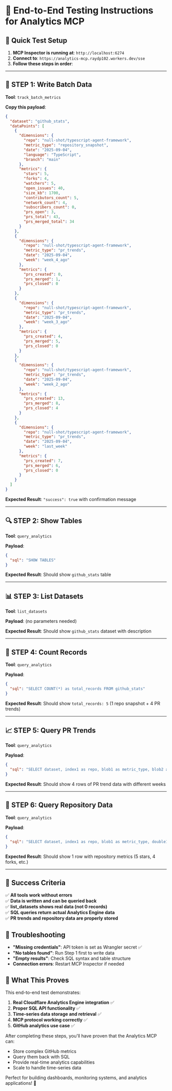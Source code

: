 # 🧪 End-to-End Testing Instructions for Analytics MCP

## 🚀 Quick Test Setup

1. **MCP Inspector is running at**: `http://localhost:6274`
2. **Connect to**: `https://analytics-mcp.raydp102.workers.dev/sse`
3. **Follow these steps in order**:

---

## 📝 STEP 1: Write Batch Data

**Tool**: `track_batch_metrics`

**Copy this payload**:
```json
{
  "dataset": "github_stats",
  "dataPoints": [
    {
      "dimensions": {
        "repo": "null-shot/typescript-agent-framework",
        "metric_type": "repository_snapshot",
        "date": "2025-09-04",
        "language": "TypeScript",
        "branch": "main"
      },
      "metrics": {
        "stars": 5,
        "forks": 4,
        "watchers": 5,
        "open_issues": 40,
        "size_kb": 1700,
        "contributors_count": 5,
        "network_count": 4,
        "subscribers_count": 0,
        "prs_open": 3,
        "prs_total": 43,
        "prs_merged_total": 34
      }
    },
    {
      "dimensions": {
        "repo": "null-shot/typescript-agent-framework",
        "metric_type": "pr_trends",
        "date": "2025-09-04",
        "week": "week_4_ago"
      },
      "metrics": {
        "prs_created": 0,
        "prs_merged": 1,
        "prs_closed": 0
      }
    },
    {
      "dimensions": {
        "repo": "null-shot/typescript-agent-framework",
        "metric_type": "pr_trends",
        "date": "2025-09-04",
        "week": "week_3_ago"
      },
      "metrics": {
        "prs_created": 4,
        "prs_merged": 5,
        "prs_closed": 0
      }
    },
    {
      "dimensions": {
        "repo": "null-shot/typescript-agent-framework",
        "metric_type": "pr_trends",
        "date": "2025-09-04",
        "week": "week_2_ago"
      },
      "metrics": {
        "prs_created": 13,
        "prs_merged": 8,
        "prs_closed": 4
      }
    },
    {
      "dimensions": {
        "repo": "null-shot/typescript-agent-framework",
        "metric_type": "pr_trends",
        "date": "2025-09-04",
        "week": "last_week"
      },
      "metrics": {
        "prs_created": 7,
        "prs_merged": 6,
        "prs_closed": 0
      }
    }
  ]
}
```

**Expected Result**: `"success": true` with confirmation message

---

## 🔍 STEP 2: Show Tables

**Tool**: `query_analytics`

**Payload**:
```json
{
  "sql": "SHOW TABLES"
}
```

**Expected Result**: Should show `github_stats` table

---

## 📊 STEP 3: List Datasets

**Tool**: `list_datasets`

**Payload**: (no parameters needed)

**Expected Result**: Should show `github_stats` dataset with description

---

## 🔢 STEP 4: Count Records

**Tool**: `query_analytics`

**Payload**:
```json
{
  "sql": "SELECT COUNT(*) as total_records FROM github_stats"
}
```

**Expected Result**: Should show `total_records: 5` (1 repo snapshot + 4 PR trends)

---

## 📈 STEP 5: Query PR Trends

**Tool**: `query_analytics`

**Payload**:
```json
{
  "sql": "SELECT dataset, index1 as repo, blob1 as metric_type, blob2 as week, double1 as prs_created, double2 as prs_merged, double3 as prs_closed, timestamp FROM github_stats WHERE blob1 = 'pr_trends' ORDER BY timestamp DESC LIMIT 10"
}
```

**Expected Result**: Should show 4 rows of PR trend data with different weeks

---

## 🏢 STEP 6: Query Repository Data

**Tool**: `query_analytics`

**Payload**:
```json
{
  "sql": "SELECT dataset, index1 as repo, blob1 as metric_type, double1 as stars, double2 as forks, double3 as watchers, double4 as open_issues, timestamp FROM github_stats WHERE blob1 = 'repository_snapshot' ORDER BY timestamp DESC LIMIT 5"
}
```

**Expected Result**: Should show 1 row with repository metrics (5 stars, 4 forks, etc.)

---

## 🎯 Success Criteria

✅ **All tools work without errors**  
✅ **Data is written and can be queried back**  
✅ **list_datasets shows real data (not 0 records)**  
✅ **SQL queries return actual Analytics Engine data**  
✅ **PR trends and repository data are properly stored**  

## 🔧 Troubleshooting

- **"Missing credentials"**: API token is set as Wrangler secret ✅
- **"No tables found"**: Run Step 1 first to write data
- **"Empty results"**: Check SQL syntax and table structure
- **Connection errors**: Restart MCP Inspector if needed

## 🎉 What This Proves

This end-to-end test demonstrates:
1. **Real Cloudflare Analytics Engine integration** ✅
2. **Proper SQL API functionality** ✅  
3. **Time-series data storage and retrieval** ✅
4. **MCP protocol working correctly** ✅
5. **GitHub analytics use case** ✅

After completing these steps, you'll have proven that the Analytics MCP can:
- Store complex GitHub metrics
- Query them back with SQL
- Provide real-time analytics capabilities
- Scale to handle time-series data

Perfect for building dashboards, monitoring systems, and analytics applications! 🚀
